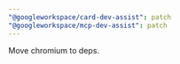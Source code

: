 ```yaml
---
"@googleworkspace/card-dev-assist": patch
"@googleworkspace/mcp-dev-assist": patch
---
```


Move chromium to deps.
